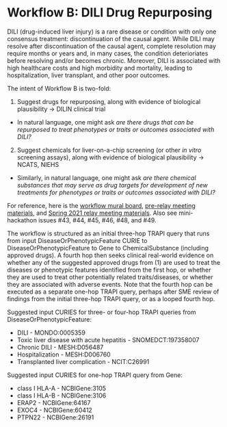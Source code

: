 # Workflow B: DILI Drug Repurposing

DILI (drug-induced liver injury) is a rare disease or condition with only one consensus treatment: discontinuation of the causal agent. While DILI may resolve after discontinuation of the causal agent, complete resolution may require months or years and, in many cases, the condition deterioriates before resolving and/or becomes chronic. Moreover, DILI is associated with high healthcare costs and high morbidity and mortality, leading to hospitalization, liver transplant, and other poor outcomes.

The intent of Workflow B is two-fold: 

1. Suggest drugs for repurposing, along with evidence of biological plausibility -> DILIN clinical trial

* In natural language, one might ask *are there drugs that can be repurposed to treat phenotypes or traits or outcomes associated with DILI?*

2. Suggest chemicals for liver-on-a-chip screening (or other *in vitro* screening assays), along with evidence of biological plausibility -> NCATS, NIEHS

* Similarly, in natural language, one might ask *are there chemical substances that may serve as drug targets for development of new treatments for phenotypes or traits or outcomes associated with DILI?*

For reference, here is the [workflow mural board](https://app.mural.co/t/ncats3030/m/ncats3030/1620608471364/d9d6ca5aefb8c7af4f756312d2500f0a3f465008), [pre-relay meeting materials](https://drive.google.com/drive/folders/1sCA6iouNHOh9I4ivXrR6DCct6fGgXbXp?usp=sharing), and [Spring 2021 relay meeting materials](https://github.com/ranking-agent/robogallery/tree/master/relay_spring_2021/DILI). Also see mini-hackathon issues #43, #44, #45, #46, #48, and #49.

The workflow is structured as an initial three-hop TRAPI query that runs from input DiseaseOrPhenotypicFeature CURIE to DiseaseOrPhenotypicFeature to Gene to ChemicalSubstance (including approved drugs). A fourth hop then seeks clinical real-world evidence on whether any of the suggested approved drugs from (1) are used to treat the diseases or phenotypic features identified from the first hop, or whether they are used to treat other potentially related traits/diseases, or whether they are associated with adverse events. Note that the fourth hop can be executed as a separate one-hop TRAPI query, perhaps after SME review of findings from the initial three-hop TRAPI query, or as a looped fourth hop.

Suggested input CURIES for three- or four-hop TRAPI queries from DiseaseOrPhenotypicFeature:

* DILI - MONDO:0005359
* Toxic liver disease with acute hepatitis - SNOMEDCT:197358007
* Chronic DILI - MESH:D056487
* Hospitalization - MESH:D006760
* Transplanted liver complication - NCIT:C26991

Suggested input CURIES for one-hop TRAPI query from Gene:

* class I HLA-A - NCBIGene:3105
* class I HLA-B - NCBIGene:3106
* ERAP2 - NCBIGene:64167
* EXOC4 - NCBIGene:60412
* PTPN22 - NCBIGene:26191
